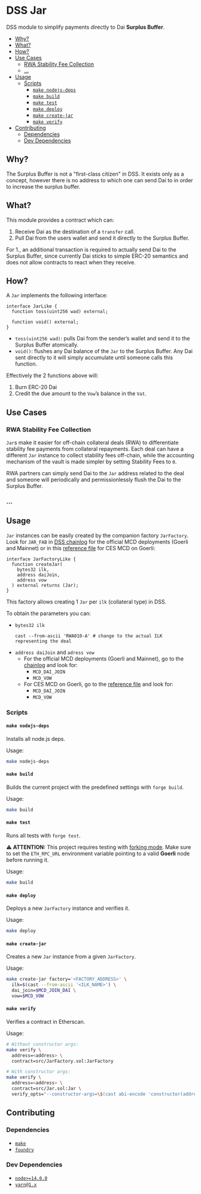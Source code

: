 # DSS Jar

DSS module to simplify payments directly to Dai **Surplus Buffer**.

<!-- vim-markdown-toc GFM -->

- [Why?](#why)
- [What?](#what)
- [How?](#how)
- [Use Cases](#use-cases)
  - [RWA Stability Fee Collection](#rwa-stability-fee-collection)
  - [...](#)
- [Usage](#usage)
  - [Scripts](#scripts)
    - [`make nodejs-deps`](#make-nodejs-deps)
    - [`make build`](#make-build)
    - [`make test`](#make-test)
    - [`make deploy`](#make-deploy)
    - [`make create-jar`](#make-create-jar)
    - [`make verify`](#make-verify)
- [Contributing](#contributing)
  - [Dependencies](#dependencies)
  - [Dev Dependencies](#dev-dependencies)

<!-- vim-markdown-toc -->

## Why?

The Surplus Buffer is not a "first-class citizen" in DSS. It exists only as a concept, however there is no address to which one can send Dai to in order to increase the surplus buffer.

## What?

This module provides a contract which can:

1. Receive Dai as the destination of a `transfer` call.
2. Pull Dai from the users wallet and send it directly to the Surplus Buffer.

For 1., an additional transaction is required to actually send Dai to the Surplus Buffer, since currently Dai sticks to simple ERC-20 semantics and does not allow contracts to react when they receive.

## How?

A `Jar` implements the following interface:

```solidity
interface JarLike {
  function toss(uint256 wad) external;

  function void() external;
}

```

- `toss(uint256 wad)`: pulls Dai from the sender&rsquo;s wallet and send it to the Surplus Buffer atomically.
- `void()`: flushes any Dai balance of the `Jar` to the Surplus Buffer. Any Dai sent directly to it will simply accumulate until someone calls this function.

Effectively the 2 functions above will:

1. Burn ERC-20 Dai
2. Credit the due amount to the `Vow`&rsquo;s balance in the `Vat`.

## Use Cases

### RWA Stability Fee Collection

`Jar`s make it easier for off-chain collateral deals (RWA) to differentiate stability fee payments from collateral repayments. Each deal can have a different `Jar` instance to collect stability fees off-chain, while the accounting mechanism of the vault is made simpler by setting Stability Fees to `0`.

RWA partners can simply send Dai to the `Jar` address related to the deal and someone will periodically and permissionlessly flush the Dai to the Surplus Buffer.

### ...

## Usage

`Jar` instances can be easily created by the companion factory `JarFactory`. Look for `JAR_FAB` in [DSS chainlog](https://chainlog.makerdao.com/) for the official MCD deployments (Goerli and Mainnet) or in this [reference file](https://github.com/clio-finance/ces-goerli-mcd/blob/master/contracts.json) for CES MCD on Goerli:

```solidity
interface JarFactoryLike {
  function createJar(
    bytes32 ilk,
    address daiJoin,
    address vow
  ) external returns (Jar);
}

```

This factory allows creating 1 `Jar` per `ilk` (collateral type) in DSS.

To obtain the parameters you can:

- `bytes32 ilk`
  ```
  cast --from-ascii 'RWA010-A' # change to the actual ILK representing the deal
  ```
- `address daiJoin` and `adress vow`
  - For the official MCD deployments (Goerli and Mainnet), go to the [chainlog](https://chainlog.makerdao.com/) and look for:
    - `MCD_DAI_JOIN`
    - `MCD_VOW`
  - For CES MCD on Goerli, go to the [reference file](https://github.com/clio-finance/ces-goerli-mcd/blob/master/contracts.json) and look for:
    - `MCD_DAI_JOIN`
    - `MCD_VOW`

### Scripts

#### `make nodejs-deps`

Installs all node.js deps.

Usage:

```bash
make nodejs-deps
```

#### `make build`

Builds the current project with the predefined settings with `forge build`.

Usage:

```bash
make build
```

#### `make test`

Runs all tests with `forge test`.

⚠️ **ATTENTION:** This project requires testing with [forking mode](https://book.getfoundry.sh/forge/forking-mode.html). Make sure to set the `ETH_RPC_URL` environment variable pointing to a valid **Goerli** node before running it.

Usage:

```bash
make build
```

#### `make deploy`

Deploys a new `JarFactory` instance and verifies it.

Usage:

```bash
make deploy
```

#### `make create-jar`

Creates a new `Jar` instance from a given `JarFactory`.

Usage:

```bash
make create-jar factory='<FACTORY_ADDRESS>' \
  ilk=$(cast --from-ascii '<ILK_NAME>') \
  dai_join=$MCD_JOIN_DAI \
  vow=$MCD_VOW
```

#### `make verify`

Verifies a contract in Etherscan.

Usage:

```bash
# Without constructor args:
make verify \
  address=<address> \
  contract=src/JarFactory.sol:JarFactory

# With constructor args:
make verify \
  address=<address> \
  contract=src/Jar.sol:Jar \
  verify_opts="--constructor-args=\$(cast abi-encode 'constructor(address,address)' "$MCD_JOIN_DAI" "$MCD_VOW")"
```

## Contributing

### Dependencies

- [`make`](https://www.gnu.org/software/make/)
- [`foundry`](https://github.com/foundry-rs/foundry)

### Dev Dependencies

- [`node>=14.0.0`](https://nodejs.org/en/)
- [`yarn@1.x`](https://classic.yarnpkg.com/lang/en/)
